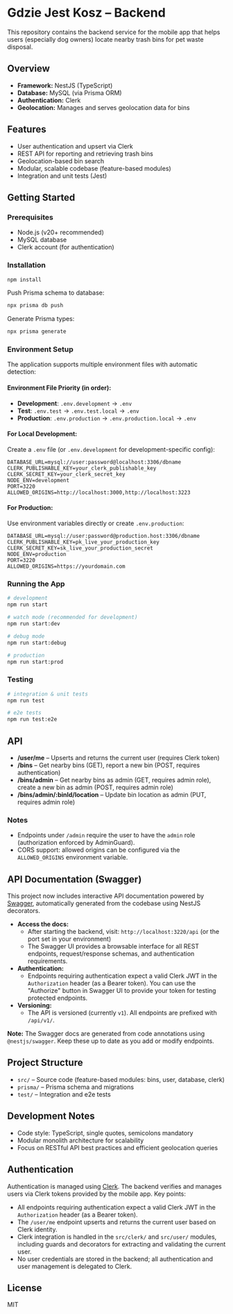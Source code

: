 # Gdzie Jest Kosz – Backend

This repository contains the backend service for the mobile app that helps users (especially dog owners) locate nearby trash bins for pet waste disposal.

## Overview

- **Framework:** NestJS (TypeScript)
- **Database:** MySQL (via Prisma ORM)
- **Authentication:** Clerk
- **Geolocation:** Manages and serves geolocation data for bins

## Features

- User authentication and upsert via Clerk
- REST API for reporting and retrieving trash bins
- Geolocation-based bin search
- Modular, scalable codebase (feature-based modules)
- Integration and unit tests (Jest)

## Getting Started

### Prerequisites

- Node.js (v20+ recommended)
- MySQL database
- Clerk account (for authentication)

### Installation

```bash
npm install
```

Push Prisma schema to database:

```bash
npx prisma db push
```

Generate Prisma types:

```bash
npx prisma generate
```

### Environment Setup

The application supports multiple environment files with automatic detection:

#### Environment File Priority (in order):
- **Development**: `.env.development` → `.env`
- **Test**: `.env.test` → `.env.test.local` → `.env`  
- **Production**: `.env.production` → `.env.production.local` → `.env`

#### For Local Development:
Create a `.env` file (or `.env.development` for development-specific config):

```env
DATABASE_URL=mysql://user:password@localhost:3306/dbname
CLERK_PUBLISHABLE_KEY=your_clerk_publishable_key
CLERK_SECRET_KEY=your_clerk_secret_key
NODE_ENV=development
PORT=3220
ALLOWED_ORIGINS=http://localhost:3000,http://localhost:3223
```

#### For Production:
Use environment variables directly or create `.env.production`:

```env
DATABASE_URL=mysql://user:password@production.host:3306/dbname
CLERK_PUBLISHABLE_KEY=pk_live_your_production_key
CLERK_SECRET_KEY=sk_live_your_production_secret
NODE_ENV=production
PORT=3220
ALLOWED_ORIGINS=https://yourdomain.com
```

### Running the App

```bash
# development
npm run start

# watch mode (recommended for development)
npm run start:dev

# debug mode
npm run start:debug

# production
npm run start:prod
```

### Testing

```bash
# integration & unit tests
npm run test

# e2e tests
npm run test:e2e
```

## API

- **/user/me** – Upserts and returns the current user (requires Clerk token)
- **/bins** – Get nearby bins (GET), report a new bin (POST, requires authentication)
- **/bins/admin** – Get nearby bins as admin (GET, requires admin role), create a new bin as admin (POST, requires admin role)
- **/bins/admin/:binId/location** – Update bin location as admin (PUT, requires admin role)

### Notes

- Endpoints under `/admin` require the user to have the `admin` role (authorization enforced by AdminGuard).
- CORS support: allowed origins can be configured via the `ALLOWED_ORIGINS` environment variable.

## API Documentation (Swagger)

This project now includes interactive API documentation powered by [Swagger](https://swagger.io/), automatically generated from the codebase using NestJS decorators.

- **Access the docs:**
  - After starting the backend, visit: `http://localhost:3220/api` (or the port set in your environment)
  - The Swagger UI provides a browsable interface for all REST endpoints, request/response schemas, and authentication requirements.
- **Authentication:**
  - Endpoints requiring authentication expect a valid Clerk JWT in the `Authorization` header (as a Bearer token). You can use the "Authorize" button in Swagger UI to provide your token for testing protected endpoints.
- **Versioning:**
  - The API is versioned (currently `v1`). All endpoints are prefixed with `/api/v1/`.

**Note:** The Swagger docs are generated from code annotations using `@nestjs/swagger`. Keep these up to date as you add or modify endpoints.

## Project Structure

- `src/` – Source code (feature-based modules: bins, user, database, clerk)
- `prisma/` – Prisma schema and migrations
- `test/` – Integration and e2e tests

## Development Notes

- Code style: TypeScript, single quotes, semicolons mandatory
- Modular monolith architecture for scalability
- Focus on RESTful API best practices and efficient geolocation queries

## Authentication

Authentication is managed using [Clerk](https://clerk.com/). The backend verifies and manages users via Clerk tokens provided by the mobile app. Key points:

- All endpoints requiring authentication expect a valid Clerk JWT in the `Authorization` header (as a Bearer token).
- The `/user/me` endpoint upserts and returns the current user based on Clerk identity.
- Clerk integration is handled in the `src/clerk/` and `src/user/` modules, including guards and decorators for extracting and validating the current user.
- No user credentials are stored in the backend; all authentication and user management is delegated to Clerk.

## License

MIT
